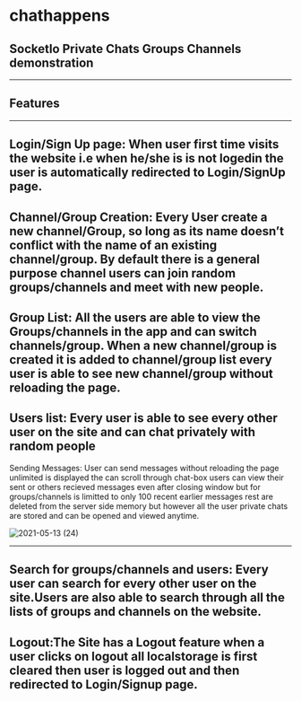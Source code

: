 # chathappens

SocketIo Private Chats Groups Channels demonstration
---

---
## Features
---
Login/Sign Up page: When user first time visits the website i.e when he/she is is not logedin the user is automatically redirected to Login/SignUp page.
---
Channel/Group Creation: Every User create a new channel/Group, so long as its name doesn’t conflict with the name of an existing channel/group. By default there is a general purpose channel users can join random groups/channels and meet with new people.
---
Group List: All the users are able to view the Groups/channels in the app and can switch channels/group. When a new channel/group is created it is added to channel/group list every user is able to see new channel/group without reloading the page.
---
Users list: Every user is able to see every other user on the site and can chat privately with random people
---
Sending Messages: User can send messages without reloading the page unlimited is displayed the can scroll through chat-box users can view their sent or others recieved messages even after closing window but for groups/channels is limitted to only 100 recent earlier messages rest are deleted from the server side memory but however all the user private chats are stored and can be opened and viewed anytime.

![2021-05-13 (24)](https://user-images.githubusercontent.com/61535855/118038058-41765700-b38c-11eb-8d6b-2d8a1e5af60a.png)

---
Search for groups/channels and users: Every user can search for every other user on the site.Users are also able to search through all the lists of groups and channels on the website.
---
Logout:The Site has a Logout feature when a  user clicks on logout all localstorage is first cleared then user is logged out and then redirected to Login/Signup page.
---

